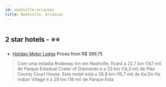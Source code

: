 ```yaml
---
id: nashville-arcansas
title: Nashville, Arcansas
---
```


<center><img src="https://i.travelapi.com/hotels/4000000/3910000/3908700/3908608/a0e81a9e_z.jpg" alt="" /></center>


##  2 star hotels - ⭐️⭐️

-    [Holiday Motor Lodge](https://www.hurb.com/br/aud/https://www.hurb.com/br/hotels/nashville/holiday-motor-lodge-HT-UEKU?cmp=18055) Prices from R$ 399,75
   > Com uma estadia Rodeway Inn em Nashville, ficará a 22,7 km (14,1 mi) de Parque Estadual Crater of Diamonds e a 23 km (14,3 mi) de Pike County Court House. Este motel está a 26,9 km (16,7 mi) de Ka Do Ha Indian Village e a 29 km (18 mi) de Parque Esta
